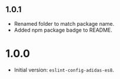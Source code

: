 ## 1.0.1

- Renamed folder to match package name.
- Added npm package badge to README.

# 1.0.0

- Initial version: `eslint-config-adidas-es8`.
